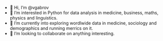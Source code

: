 - 👋 Hi, I’m @vgabrov
- 👀 I’m interested in Python for data analysis in medicine, business, maths, physics and linguistics.
- 🌱 I’m currently into exploring wordlwide data in medicine, sociology and demographics and running merrics on it.
- 💞️ I’m looking to collaborate on anything interesting.
